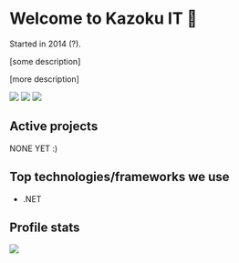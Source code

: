 # Welcome to Kazoku IT 🚀
Started in 2014 (?).

[some description] 

[more description] 

[![](https://img.shields.io/badge/LinkedIn-felix%20made%20me-blue)](https://www.linkedin.com/company//kazoku-it-ab/)
[![](https://img.shields.io/badge/Contact-hello%40felixmade.me-green)](mailto:info@kazoku.se)
[![](https://img.shields.io/badge/Website-felixmade.me-red)](https://kazoku.se)

## Active projects
NONE YET :) 

## Top technologies/frameworks we use
- .NET

## Profile stats
![](https://komarev.com/ghpvc/?username=kazokuit&color=brightgreen&label=Profile+views)
